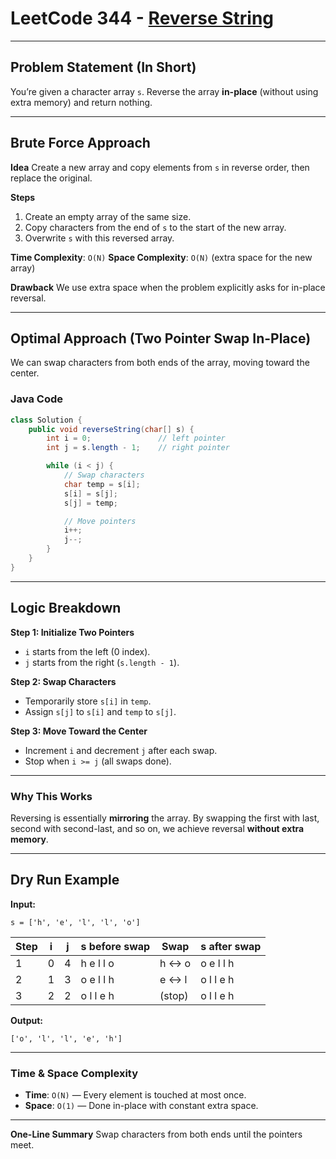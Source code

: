 
# LeetCode 344 - [Reverse String](https://leetcode.com/problems/reverse-string/)

---

## Problem Statement (In Short)

You’re given a character array `s`.
Reverse the array **in-place** (without using extra memory) and return nothing.

---

## Brute Force Approach

**Idea**
Create a new array and copy elements from `s` in reverse order, then replace the original.

**Steps**

1. Create an empty array of the same size.
2. Copy characters from the end of `s` to the start of the new array.
3. Overwrite `s` with this reversed array.

**Time Complexity**: `O(N)`
**Space Complexity**: `O(N)` (extra space for the new array)

**Drawback**
We use extra space when the problem explicitly asks for in-place reversal.

---

## Optimal Approach (Two Pointer Swap In-Place)

We can swap characters from both ends of the array, moving toward the center.

### Java Code

```java
class Solution {
    public void reverseString(char[] s) {
        int i = 0;               // left pointer
        int j = s.length - 1;    // right pointer

        while (i < j) {
            // Swap characters
            char temp = s[i];
            s[i] = s[j];
            s[j] = temp;

            // Move pointers
            i++;
            j--;
        }
    }
}
```

---

## Logic Breakdown

**Step 1: Initialize Two Pointers**

* `i` starts from the left (0 index).
* `j` starts from the right (`s.length - 1`).

**Step 2: Swap Characters**

* Temporarily store `s[i]` in `temp`.
* Assign `s[j]` to `s[i]` and `temp` to `s[j]`.

**Step 3: Move Toward the Center**

* Increment `i` and decrement `j` after each swap.
* Stop when `i >= j` (all swaps done).

---

### Why This Works

Reversing is essentially **mirroring** the array.
By swapping the first with last, second with second-last, and so on, we achieve reversal **without extra memory**.

---

## Dry Run Example

**Input:**

```
s = ['h', 'e', 'l', 'l', 'o']
```

| Step | i | j | s before swap | Swap   | s after swap |
| ---- | - | - | ------------- | ------ | ------------ |
| 1    | 0 | 4 | h e l l o     | h ↔ o  | o e l l h    |
| 2    | 1 | 3 | o e l l h     | e ↔ l  | o l l e h    |
| 3    | 2 | 2 | o l l e h     | (stop) | o l l e h    |

**Output:**

```
['o', 'l', 'l', 'e', 'h']
```

---

### Time & Space Complexity

* **Time**: `O(N)` — Every element is touched at most once.
* **Space**: `O(1)` — Done in-place with constant extra space.

---

**One-Line Summary**
Swap characters from both ends until the pointers meet.

